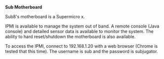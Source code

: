 **Sub Motherboard**

Sub8's motherboard is a Supermicro x.

IPMI is available to manage the system out of band. A remote console (Java console) and detailed sensor data is available to monitor the system. The ability to hard reset/shutdown the motherboard is also available.

To access the IPMI, connect to 192.168.1.20 with a web browser (Chrome is tested that this time). The username is sub and the password is subjugator.